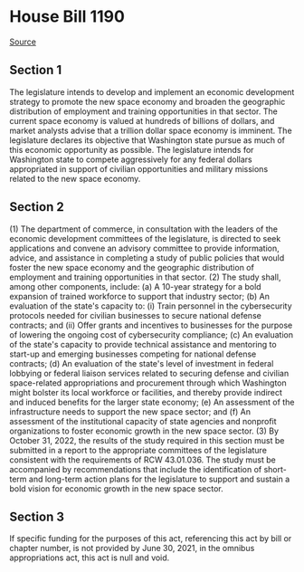 # House Bill 1190

[Source](http://lawfilesext.leg.wa.gov/biennium/2021-22/Xml/Bills/House%20Bills/1190.xml)
## Section 1
The legislature intends to develop and implement an economic development strategy to promote the new space economy and broaden the geographic distribution of employment and training opportunities in that sector. The current space economy is valued at hundreds of billions of dollars, and market analysts advise that a trillion dollar space economy is imminent. The legislature declares its objective that Washington state pursue as much of this economic opportunity as possible. The legislature intends for Washington state to compete aggressively for any federal dollars appropriated in support of civilian opportunities and military missions related to the new space economy.

## Section 2
(1) The department of commerce, in consultation with the leaders of the economic development committees of the legislature, is directed to seek applications and convene an advisory committee to provide information, advice, and assistance in completing a study of public policies that would foster the new space economy and the geographic distribution of employment and training opportunities in that sector.
(2) The study shall, among other components, include:
(a) A 10-year strategy for a bold expansion of trained workforce to support that industry sector;
(b) An evaluation of the state's capacity to:
(i) Train personnel in the cybersecurity protocols needed for civilian businesses to secure national defense contracts; and
(ii) Offer grants and incentives to businesses for the purpose of lowering the ongoing cost of cybersecurity compliance;
(c) An evaluation of the state's capacity to provide technical assistance and mentoring to start-up and emerging businesses competing for national defense contracts;
(d) An evaluation of the state's level of investment in federal lobbying or federal liaison services related to securing defense and civilian space-related appropriations and procurement through which Washington might bolster its local workforce or facilities, and thereby provide indirect and induced benefits for the larger state economy;
(e) An assessment of the infrastructure needs to support the new space sector; and
(f) An assessment of the institutional capacity of state agencies and nonprofit organizations to foster economic growth in the new space sector.
(3) By October 31, 2022, the results of the study required in this section must be submitted in a report to the appropriate committees of the legislature consistent with the requirements of RCW 43.01.036. The study must be accompanied by recommendations that include the identification of short-term and long-term action plans for the legislature to support and sustain a bold vision for economic growth in the new space sector.

## Section 3
If specific funding for the purposes of this act, referencing this act by bill or chapter number, is not provided by June 30, 2021, in the omnibus appropriations act, this act is null and void.
